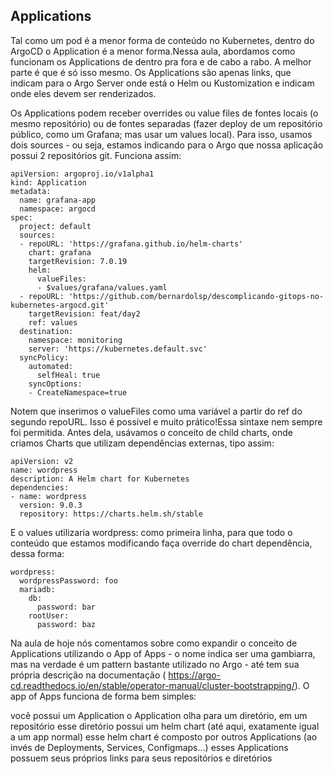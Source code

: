 ## Applications

Tal como um pod é a menor forma de conteúdo no Kubernetes, dentro do ArgoCD o Application é a menor forma.Nessa aula, abordamos como funcionam os Applications de dentro pra fora e de cabo a rabo. A melhor parte é que é só isso mesmo. Os Applications são apenas links, que indicam para o Argo Server onde está o Helm ou Kustomization e indicam onde eles devem ser renderizados.


Os Applications podem receber overrides ou value files de fontes locais (o mesmo repositório) ou de fontes separadas (fazer deploy de um repositório público, como um Grafana; mas usar um values local). Para isso, usamos dois sources - ou seja, estamos indicando para o Argo que nossa aplicação possui 2 repositórios git. Funciona assim:
```
apiVersion: argoproj.io/v1alpha1
kind: Application
metadata:
  name: grafana-app
  namespace: argocd
spec:
  project: default
  sources:
  - repoURL: 'https://grafana.github.io/helm-charts'
    chart: grafana
    targetRevision: 7.0.19
    helm:
      valueFiles: 
      - $values/grafana/values.yaml
  - repoURL: 'https://github.com/bernardolsp/descomplicando-gitops-no-kubernetes-argocd.git'
    targetRevision: feat/day2
    ref: values
  destination:
    namespace: monitoring
    server: 'https://kubernetes.default.svc'
  syncPolicy:
    automated:
      selfHeal: true
    syncOptions:
    - CreateNamespace=true
```


Notem que inserimos o valueFiles como uma variável a partir do ref do segundo repoURL. Isso é possível e muito prático!Essa sintaxe nem sempre foi permitida. Antes dela, usávamos o conceito de child charts, onde criamos Charts que utilizam dependências externas, tipo assim:

```
apiVersion: v2
name: wordpress
description: A Helm chart for Kubernetes
dependencies:
- name: wordpress
  version: 9.0.3
  repository: https://charts.helm.sh/stable
```

E o values utilizaria wordpress: como primeira linha, para que todo o conteúdo que estamos modificando faça override do chart dependência, dessa forma:
```
wordpress:
  wordpressPassword: foo
  mariadb:
    db:
      password: bar
    rootUser:
      password: baz
```


Na aula de hoje nós comentamos sobre como expandir o conceito de Applications utilizando o App of Apps - o nome indica ser uma gambiarra, mas na verdade é um pattern bastante utilizado no Argo - até tem sua própria descrição na documentação ( https://argo-cd.readthedocs.io/en/stable/operator-manual/cluster-bootstrapping/). O app of Apps funciona de forma bem simples:


você possui um Application
o Application olha para um diretório, em um repositório
esse diretório possui um helm chart
(até aqui, exatamente igual a um app normal)
esse helm chart é composto por outros Applications (ao invés de Deployments, Services, Configmaps...)
esses Applications possuem seus próprios links para seus repositórios e diretórios
